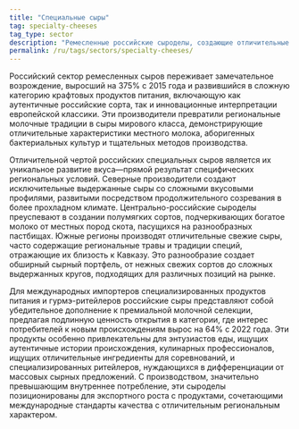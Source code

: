 ```yaml
---
title: "Специальные сыры"
tag: specialty-cheeses
tag_type: sector
description: "Ремесленные российские сыроделы, создающие отличительные сорта с уникальными региональными характеристиками и традиционными методами производства."
permalink: /ru/tags/sectors/specialty-cheeses/
---
```


Российский сектор ремесленных сыров переживает замечательное возрождение, выросший на 375% с 2015 года и развившийся в сложную категорию крафтовых продуктов питания, включающую как аутентичные российские сорта, так и инновационные интерпретации европейской классики. Эти производители превратили региональные молочные традиции в сыры мирового класса, демонстрирующие отличительные характеристики местного молока, аборигенных бактериальных культур и тщательных методов производства.

Отличительной чертой российских специальных сыров является их уникальное развитие вкуса—прямой результат специфических региональных условий. Северные производители создают исключительные выдержанные сыры со сложными вкусовыми профилями, развитыми посредством продолжительного созревания в более прохладном климате. Центрально-российские сыроделы преуспевают в создании полумягких сортов, подчеркивающих богатое молоко от местных пород скота, пасущихся на разнообразных пастбищах. Южные регионы производят отличительные свежие сыры, часто содержащие региональные травы и традиции специй, отражающие их близость к Кавказу. Это разнообразие создает обширный сырный портфель, от нежных свежих сортов до сложных выдержанных кругов, подходящих для различных позиций на рынке.

Для международных импортеров специализированных продуктов питания и гурмэ-ритейлеров российские сыры представляют собой убедительное дополнение к премиальной молочной селекции, предлагая подлинную ценность открытия в категории, где интерес потребителей к новым происхождениям вырос на 64% с 2022 года. Эти продукты особенно привлекательны для энтузиастов еды, ищущих аутентичные истории происхождения, кулинарных профессионалов, ищущих отличительные ингредиенты для соревнований, и специализированных ритейлеров, нуждающихся в дифференциации от массовых сырных предложений. С производством, значительно превышающим внутреннее потребление, эти сыроделы позиционированы для экспортного роста с продуктами, сочетающими международные стандарты качества с отличительным региональным характером.